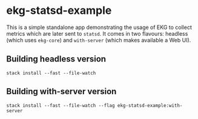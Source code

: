 # ekg-statsd-example

This is a simple standalone app demonstrating the usage of EKG to collect metrics which are later sent to `statsd`.
It comes in two flavours: headless (which uses `ekg-core`) and `with-server` (which makes available a Web UI).

## Building headless version

```
stack install --fast --file-watch
```

## Building with-server version

```
stack install --fast --file-watch --flag ekg-statsd-example:with-server
```
